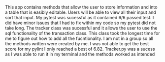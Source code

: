 This app contains methods that allow the user to store information and into a table that is easibly editable. Users will be able to view all their input and sort that input. 
My pytest was sucessful as it contained 6/6 passed test. I did have minor issues that I had to fix within my code so my pytest did not take long. 
The tracker class was sucessful and it allows the user to use the sql functionality of the transaction class. This class took the longest time for me to figure out how to add all the fucntionality. 
I am not in a group so all the methods written were created by me.
I was not able to get the best score for my pylint I only reached a best of 6.82. 
Tracker.py was a sucess as I was able to run it in my terminal and the methods worked as intended
